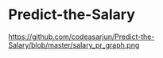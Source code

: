 # Predict-the-Salary
https://github.com/codeasarjun/Predict-the-Salary/blob/master/salary_pr_graph.png
